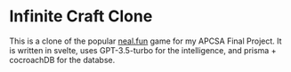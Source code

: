 # Infinite Craft Clone

This is a clone of the popular [neal.fun](https://neal.fun/infinite-craft/) game for my APCSA Final Project. It is written in svelte, uses GPT-3.5-turbo for the intelligence, and prisma + cocroachDB for the databse. 